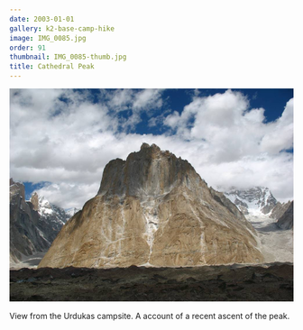 ```yaml
---
date: 2003-01-01
gallery: k2-base-camp-hike
image: IMG_0085.jpg
order: 91
thumbnail: IMG_0085-thumb.jpg
title: Cathedral Peak
---
```


![Cathedral Peak](./IMG_0085.jpg)

View from the Urdukas campsite. A account of a recent ascent of the peak.